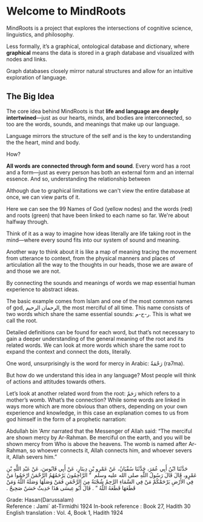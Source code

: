 # Welcome to MindRoots

MindRoots is a project that explores the intersections of cognitive science, linguistics, and philosophy.

Less formally, it’s a graphical, ontological database and dictionary, where **graphical** means the data is stored in a graph database and visualized with nodes and links. 

Graph databases closely mirror natural structures and allow for an intuitive exploration of language.

## The Big Idea

The core idea behind MindRoots is that **life and language are deeply intertwined**—just as our hearts, minds, and bodies are interconnected, so too are the words, sounds, and meanings that make up our language.

Language mirrors the structure of the self and is the key to understanding the the heart, mind and body. 

How?

**All words are connected through form and sound**. Every word has a root and a form—just as every person has both an external form and an internal essence. And so, understanding the relationship between 

Although due to graphical limitations we can't view the entire database at once, we can view parts of it.

Here we can see the 99 Names of God (yellow nodes) and the words (red) and roots (green) that have been linked to each name so far. We're about halfway through.

Think of it as a way to imagine how ideas literally are life taking root in the mind—where every sound fits into our system of sound and meaning.

Another way to think about it is like a map of meaning tracing the movement from utterance to context, from the physical manners and places of articulation all the way to the thoughts in our heads, those we are aware of and those we are not.

By connecting the sounds and meanings of words we map essential human experience to abstract ideas. 

The basic example comes from Islam and one of the most common names of god, الرحمان الرحيم, the most merciful of all time.  This name consists of two words which share the same essential sounds: ر-ح-م.  This is what we call the root.


Detailed definitions can be found for each word, but that’s not necessary to gain a deeper understanding of the general meaning of the root and its related words.  We can look at more words which share the same root to expand the context and connect the dots, literally.


One word, unsurprisingly is the word for mercy in Arabic: رَحْمَةٌ (ra7ma).

But how do we understand this idea in any language?  Most people will think of actions and attitudes towards others. 

Let’s look at another related word from the root: رَحَمٌ which refers to a mother’s womb. What’s the connection?  While some words are linked in ways more which are more obvious than others, depending on your own experience and knowledge, in this case an explanation comes to us from god himself in the form of a prophetic narration:


Abdullah bin ‘Amr narrated that the Messenger of Allah said:
“The merciful are shown mercy by Ar-Rahman. Be merciful on the earth, and you will be shown mercy from Who is above the heavens. The womb is named after Ar-Rahman, so whoever connects it, Allah connects him, and whoever severs it, Allah severs him.”

<p dir=“rtl”>

حَدَّثَنَا ابْنُ أَبِي عُمَرَ، حَدَّثَنَا سُفْيَانُ، عَنْ عَمْرِو بْنِ دِينَارٍ، عَنْ أَبِي قَابُوسَ، عَنْ عَبْدِ اللَّهِ بْنِ عَمْرٍو، قَالَ قَالَ رَسُولُ اللَّهِ صلى الله عليه وسلم ‏ “‏ الرَّاحِمُونَ يَرْحَمُهُمُ الرَّحْمَنُ ارْحَمُوا مَنْ فِي الأَرْضِ يَرْحَمْكُمْ مَنْ فِي السَّمَاءِ الرَّحِمُ شُجْنَةٌ مِنَ الرَّحْمَنِ فَمَنْ وَصَلَهَا وَصَلَهُ اللَّهُ وَمَنْ قَطَعَهَا قَطَعَهُ اللَّهُ ‏”‏ ‏.‏ قَالَ أَبُو عِيسَى هَذَا حَدِيثٌ حَسَنٌ صَحِيحٌ ‏.‏

</p>

Grade:	Hasan(Darussalam)		
Reference	: Jami` at-Tirmidhi 1924
In-book reference	: Book 27, Hadith 30
English translation	: Vol. 4, Book 1, Hadith 1924





